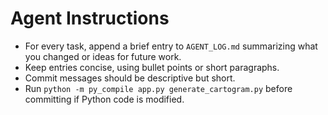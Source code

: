 # Agent Instructions

- For every task, append a brief entry to `AGENT_LOG.md` summarizing what you changed or ideas for future work.
- Keep entries concise, using bullet points or short paragraphs.
- Commit messages should be descriptive but short.
- Run `python -m py_compile app.py generate_cartogram.py` before committing if Python code is modified.
